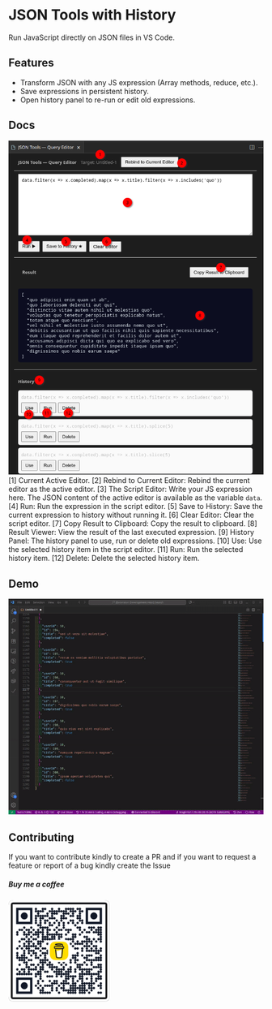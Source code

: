 # JSON Tools with History

Run JavaScript directly on JSON files in VS Code.

## Features
- Transform JSON with any JS expression (Array methods, reduce, etc.).
- Save expressions in persistent history.
- Open history panel to re-run or edit old expressions.

## Docs
[![Documentation](https://raw.githubusercontent.com/baguse/json-query-tools/3846ab624f8f37ed312d6db37ea6197b5521992f/screenshots/Screenshot_20250915_172239.png)](https://raw.githubusercontent.com/baguse/json-query-tools/3846ab624f8f37ed312d6db37ea6197b5521992f/screenshots/Screenshot_20250915_172239.png)
[1] Current Active Editor.
[2] Rebind to Current Editor: Rebind the current editor as the active editor.
[3] The Script Editor: Write your JS expression here. The JSON content of the active editor is available as the variable `data`.
[4] Run: Run the expression in the script editor.
[5] Save to History: Save the current expression to history without running it.
[6] Clear Editor: Clear the script editor.
[7] Copy Result to Clipboard: Copy the result to clipboard.
[8] Result Viewer: View the result of the last executed expression.
[9] History Panel: The history panel to use, run or delete old expressions.
[10] Use: Use the selected history item in the script editor.
[11] Run: Run the selected history item.
[12] Delete: Delete the selected history item.


## Demo
[![Demo](https://raw.githubusercontent.com/baguse/json-query-tools/3846ab624f8f37ed312d6db37ea6197b5521992f/screenshots/6da6a59794c902.gif)](https://raw.githubusercontent.com/baguse/json-query-tools/3846ab624f8f37ed312d6db37ea6197b5521992f/screenshots/6da6a59794c902.gif)

## Contributing
If you want to contribute kindly to create a PR and if you want to request a feature or report of a bug kindly create the Issue
##### Buy me a coffee
<a href="https://buymeacoffee.com/andreantobs"><img src="https://raw.githubusercontent.com/baguse/directus-extension-flow-manager/6edf42d9a46f11c84f4caef2dbef25de22085172/images/buyme-coffee.png" width="200" /></a>

